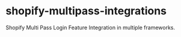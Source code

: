 # shopify-multipass-integrations
Shopify Multi Pass Login Feature Integration in multiple frameworks.
